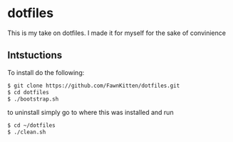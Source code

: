 
# dotfiles
This is my take on dotfiles. I made it for myself for the sake of convinience

## Intstuctions
To install do the following:
```bash
$ git clone https://github.com/FawnKitten/dotfiles.git
$ cd dotfiles
$ ./bootstrap.sh
```

to uninstall simply go to where this was installed and run
```bash
$ cd ~/dotfiles
$ ./clean.sh
```
